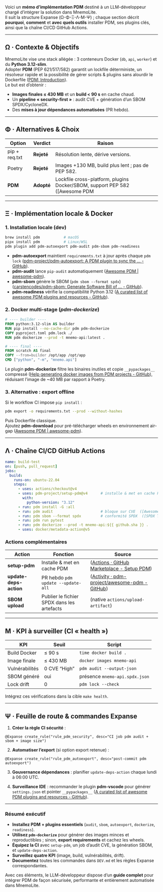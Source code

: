 Voici un **mémo d’implémentation PDM** destiné à un LLM-développeur chargé d’intégrer la solution dans MnemoLite.  
Il suit la structure Expanse (Ω-Φ-Ξ-Λ-M-Ψ) ; chaque section décrit **pourquoi**, **comment** et **avec quels outils** installer PDM, ses plugins clés, ainsi que la chaîne CI/CD GitHub Actions.

---

## Ω · Contexte & Objectifs

MnemoLite vise une stack allégée : 3 conteneurs Docker (`db`, `api`, `worker`) et du **Python 3.12-slim**.  
Adopter **PDM** (PEP 621/517/582) garantit un lockfile déterministe, un résolveur rapide et la possibilité de gérer scripts & plugins sans alourdir le Dockerfile  ([PDM: Introduction](https://pdm-project.org/?utm_source=chatgpt.com)).  
Le but est d’obtenir :

* **Images finales ≤ 430 MB** et un **build < 90 s** en cache chaud.  
* Un **pipeline « security-first »** : audit CVE + génération d’un SBOM SPDX/CycloneDX.  
* Des **mises à jour dépendances automatisées** (PR hebdo).

---

## Φ · Alternatives & Choix

| Option | Verdict | Raison |
|--------|---------|--------|
| pip + req.txt | **Rejeté** | Résolution lente, dérive versions. |
| Poetry | **Rejeté** | Images +130 MB, build plus lent ; pas de PEP 582. |
| **PDM** | **Adopté** | Lockfile cross-platform, plugins Docker/SBOM, support PEP 582  ([Awesome PDM | awesome-pdm](https://awesome.pdm-project.org/?utm_source=chatgpt.com)) |

---

## Ξ · Implémentation locale & Docker

### 1. Installation locale (dev)

```bash
brew install pdm           # macOS
pipx install pdm           # Linux/WSL
pdm plugin add pdm-autoexport pdm-audit pdm-sbom pdm-readiness
```

* **pdm-autoexport** maintient `requirements.txt` à jour après chaque `pdm lock`  ([pdm-project/pdm-autoexport: A PDM plugin to sync the ... - GitHub](https://github.com/pdm-project/pdm-autoexport?utm_source=chatgpt.com)).  
* **pdm-audit** lance `pip-audit` automatiquement  ([Awesome PDM | awesome-pdm](https://awesome.pdm-project.org/?utm_source=chatgpt.com)).  
* **pdm-sbom** génère le SBOM (`pdm sbom --format spdx`)  ([carstencodes/pdm-sbom: Generate Software Bill of ... - GitHub](https://github.com/carstencodes/pdm-sbom?utm_source=chatgpt.com)).  
* **pdm-readiness** vérifie la compatibilité Python 3.12  ([A curated list of awesome PDM plugins and resources - GitHub](https://github.com/pdm-project/awesome-pdm?utm_source=chatgpt.com)).

### 2. Docker multi-stage (*pdm-dockerize*)

```dockerfile
# ---- builder ----
FROM python:3.12-slim AS builder
RUN pip install --no-cache-dir pdm pdm-dockerize
COPY pyproject.toml pdm.lock ./
RUN pdm dockerize --prod -t mnemo-api:latest .

# ---- final ----
FROM scratch AS final
COPY --from=builder /opt/app /opt/app
CMD ["python", "-m", "mnemo.api"]
```

Le plugin **pdm-dockerize** filtre les binaires inutiles et copie `__pypackages__` compressé  ([Help generating docker images from PDM projects - GitHub](https://github.com/noirbizarre/pdm-dockerize?utm_source=chatgpt.com)), réduisant l’image de ~40 MB par rapport à Poetry.

### 3. Alternative : export offline

Si le workflow CI impose `pip install` :

```bash
pdm export -o requirements.txt --prod --without-hashes
```

Puis Dockerfile classique.  
Ajoutez **pdm-download** pour pré-télécharger wheels en environnement air-gap  ([Awesome PDM | awesome-pdm](https://awesome.pdm-project.org/?utm_source=chatgpt.com)).

---

## Λ · Chaîne CI/CD GitHub Actions

```yaml
name: build-test
on: [push, pull_request]
jobs:
  build:
    runs-on: ubuntu-22.04
    steps:
      - uses: actions/checkout@v4
      - uses: pdm-project/setup-pdm@v4      # installe & met en cache PDM  ([A GitHub Action that installs pdm properly for all Python versions](https://github.com/pdm-project/setup-pdm?utm_source=chatgpt.com))
        with:
          python-version: "3.12"
      - run: pdm install -G :all
      - run: pdm audit                      # bloque sur CVE  ([Awesome PDM | awesome-pdm](https://awesome.pdm-project.org/?utm_source=chatgpt.com))
      - run: pdm sbom --format spdx         # conformité SPDX  ([SPDX Tools](https://spdx.dev/use/spdx-tools/?utm_source=chatgpt.com))
      - run: pdm run pytest
      - run: pdm dockerize --prod -t mnemo-api:${{ github.sha }} .
      - uses: docker/metadata-action@v5
```

### Actions complémentaires

| Action | Fonction | Source |
|--------|----------|--------|
| **setup-pdm** | Installe & met en cache PDM |  ([Actions · GitHub Marketplace - Setup PDM](https://github.com/marketplace/actions/setup-pdm?utm_source=chatgpt.com)) |
| **update-deps-action** | PR hebdo `pdm update --update-all` |  ([Activity · pdm-project/awesome-pdm - GitHub](https://github.com/pdm-project/awesome-pdm/activity?utm_source=chatgpt.com)) |
| **SBOM upload** | Publier le fichier SPDX dans les artefacts | (native `actions/upload-artifact`) |

---

## M · KPI à surveiller (CI « health »)

| KPI | Seuil | Script |
|-----|-------|--------|
| Build Docker | ≤ 90 s | `time docker build .` |
| Image finale | ≤ 430 MB | `docker images mnemo-api` |
| Vulnérabilités | 0 CVE “High” | `pdm audit --output-json` |
| SBOM généré | oui | présence `mnemo-api.spdx.json` |
| Lock drift | 0 | `pdm lock --check` |

Intégrez ces vérifications dans la cible `make health`.

---

## Ψ · Feuille de route & commandes Expanse

1. **Créer la règle CI sécurité** :

```text
@Expanse create_rule("rule_pdm_security", desc="CI job pdm audit + sbom + image size")
```

2. **Automatiser l’export** (si option export retenue) :

```text
@Expanse create_rule("rule_pdm_autoexport", desc="post-commit pdm autoexport")
```

3. **Gouvernance dépendances** : planifier `update-deps-action` chaque lundi à 06:00 UTC.  

4. **Surveillance IDE** : recommander le plugin **pdm-vscode** pour générer `settings.json` et pointer `__pypackages__`  ([A curated list of awesome PDM plugins and resources - GitHub](https://github.com/pdm-project/awesome-pdm?utm_source=chatgpt.com)).

---

### Résumé exécutif

* **Installez PDM + plugins essentiels** (`audit`, `sbom`, `autoexport`, `dockerize`, `readiness`).  
* **Utilisez `pdm-dockerize`** pour générer des images minces et reproductibles ; sinon, **export requirements** et cachez les wheels.  
* **Équipez la CI** avec `setup-pdm`, un job d’audit CVE, la génération SBOM, et `update-deps-action`.  
* **Surveillez quatre KPI** (image, build, vulnérabilités, drift).  
* **Documentez** toutes les commandes dans `DEV.md` et les règles Expanse correspondantes.

Avec ces éléments, le LLM-développeur dispose d’un **guide complet** pour intégrer PDM de façon sécurisée, performante et entièrement automatisée dans MnemoLite.